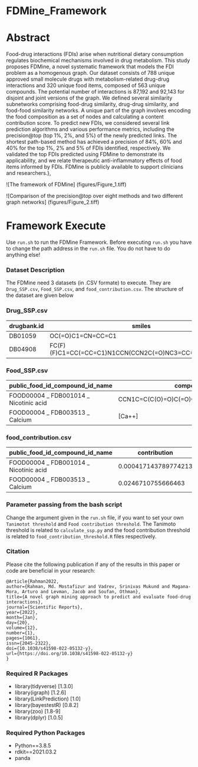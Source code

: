 # FDMine_Framework

# Abstract
Food-drug interactions (FDIs) arise when nutritional dietary consumption regulates biochemical mechanisms involved in drug metabolism. 
This study proposes FDMine, a novel systematic framework that models the FDI problem as a homogenous graph. Our dataset consists of 788 unique approved 
small molecule drugs with metabolism-related drug-drug interactions and 320 unique food items, composed of 563 unique compounds. 
The potential number of interactions is 87,192 and 92,143 for disjoint and joint versions of the graph. We defined several similarity 
subnetworks comprising food-drug similarity, drug-drug similarity, and food-food similarity networks.  A unique part of the graph involves encoding the food composition as a set of nodes and calculating a content contribution score.  To predict new FDIs, we considered several link prediction algorithms and various performance metrics, including the precision@top (top 1%, 2%, and 5%) of the newly predicted links.  The shortest path-based method  has achieved a precision of 84%, 60% and 40% for the top 1%, 2% and 5% of FDIs identified, respectively. We validated  the top FDIs predicted using FDMine to demonstrate its applicability, and we relate therapeutic anti-inflammatory effects of food items  informed by FDIs. FDMine is publicly available to support clinicians and researchers.},

![The framework of FDMine] (figures/Figure_1.tiff)

![Comparison of the precision@top over eight methods and two different graph networks] (figures/Figure_2.tiff)



# Framework Execute
Use `run.sh` to run the FDMine Framework. Before executing `run.sh` you have to change the path address in the `run.sh` file. You do not have to do anything else!

### Dataset Description
 The FDMine need 3 datasets (in .CSV formate) to execute. They are `Drug_SSP.csv`, `Food_SSP.csv`, and `food_contribution.csv`. The structure of the dataset are given below
 
 ### Drug_SSP.csv

drugbank.id  | smiles
------------- | -------------
DB01059 | OC(=O)C1=CN=CC=C1
DB04908  | FC(F)(F)C1=CC(=CC=C1)N1CCN(CCN2C(=O)NC3=CC=CC=C23)CC1

 ### Food_SSP.csv

public_food_id_compound_id_name | compound_SMILES
------------- | -------------
FOOD00004 _ FDB001014 _ Nicotinic acid | CCN1C=C(C(O)=O)C(=O)C2=CC(F)=C(C=C12)N1CCNCC1
FOOD00004 _ FDB003513 _ Calcium | [Ca++]

 ### food_contribution.csv

public_food_id_compound_id_name | contribution
------------- | -------------
FOOD00004 _ FDB001014 _ Nicotinic acid | 0.000417143789774213
FOOD00004 _ FDB003513 _ Calcium | 0.0246710755666463


### Parameter passing from the bash script

Change the argument given in the `run.sh` file, if you want to set your own `Tanimotot threshold` and `Food contribution threshold`. The Tanimoto threshold is related to `calculate_ssp.py` and the food contribution threshold is related to `food_contribution_threshold.R` files respectively.


### Citation

Please cite the following publication if any of the results in this paper or code are beneficial in your research:

```
﻿@Article{Rahman2022,
author={Rahman, Md. Mostafizur and Vadrev, Srinivas Mukund and Magana-Mora, Arturo and Levman, Jacob and Soufan, Othman},
title={A novel graph mining approach to predict and evaluate food-drug interactions},
journal={Scientific Reports},
year={2022},
month={Jan},
day={20},
volume={12},
number={1},
pages={1061},
issn={2045-2322},
doi={10.1038/s41598-022-05132-y},
url={https://doi.org/10.1038/s41598-022-05132-y}
}

```


### Required R Packages

- library(tidyverse) [1.3.0]
- library(igraph) [1.2.6]
- library(LinkPrediction) [1.0]
- library(bayestestR) [0.8.2]
- library(zoo) [1.8-9]
- library(dplyr) [1.0.5]

### Required Python Packages
- Python==3.8.5
- rdkit==2021.03.2
- panda
